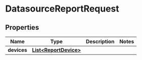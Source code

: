 

# DatasourceReportRequest


## Properties

| Name | Type | Description | Notes |
|------------ | ------------- | ------------- | -------------|
|**devices** | [**List&lt;ReportDevice&gt;**](ReportDevice.md) |  |  |



